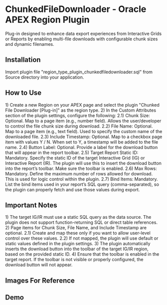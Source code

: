 <h1>ChunkedFileDownloader - Oracle APEX Region Plugin</h1>

Plug-in designed to enhance data export experiences from Interactive Grids or Reports by enabling multi-file downloads with configurable chunk sizes and dynamic filenames.

<h2>Installation</h2>
Import plugin file "region_type_plugin_chunkedfiledownloader.sql" from Source directory into your application.

<h2>How to Use</h2>
  1) Create a new Region on your APEX page and select the plugin "Chunked File Downloader [Plug-in]" as the region type.
  2) In the Custom Attributes section of the plugin settings, configure the following:
    2.1) Chunk Size: Optional. Map to a page item (e.g., number field). Allows the user/developer to control the file chunk size during download.
    2.2) File Name: Optional. Map to a page item (e.g., text field). Used to specify the custom name of the downloaded file.
    2.3) Include Timestamp: Optional. Map to a checkbox page item with values Y / N. When set to Y, a timestamp will be added to the file name.
    2.4) Button Label: Optional. Provide a label for the download button that will appear in the report toolbar.
    2.5) Target Report Static ID: Mandatory. Specify the static ID of the target Interactive Grid (IG) or Interactive Report (IR). The plugin will use this to insert the download button into the report’s toolbar.          Make sure the toolbar is enabled.
    2.6) Max Rows: Mandatory. Define the maximum number of rows allowed for download. This is used for logic control within the plugin.
    2.7) Bind Items: Mandatory. List the bind items used in your report’s SQL query (comma-separated), so the plugin can properly fetch and use those values during export.
<h2>Important Notes</h2>
1) The target IG/IR must use a static SQL query as the data source. The plugin does not support function-returning SQL or direct table references.
2) Page items for Chunk Size, File Name, and Include Timestamp are optional.
    2.1) Create and map these only if you want to allow user-level control over these values.
    2.2) If not mapped, the plugin will use default or static values defined in the plugin settings.
3) The plugin automatically inserts the download button into the toolbar of the target IG/IR region, based on the provided static ID.
4) Ensure that the toolbar is enabled in the target report. If the toolbar is not visible or properly configured, the download button will not appear.

<h2>Images For Reference</h2>


    
<h2>Demo</h2>


